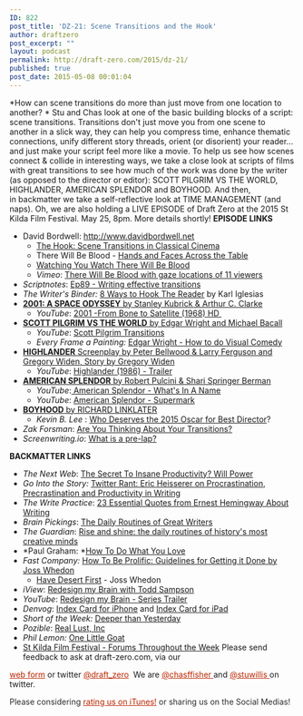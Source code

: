 ```yaml
---
ID: 822
post_title: 'DZ-21: Scene Transitions and the Hook'
author: draftzero
post_excerpt: ""
layout: podcast
permalink: http://draft-zero.com/2015/dz-21/
published: true
post_date: 2015-05-08 00:01:04
---
```

*How can scene transitions do more than just move from one location to another? * Stu and Chas look at one of the basic building blocks of a script: scene transitions. Transitions don't just move you from one scene to another in a slick way, they can help you compress time, enhance thematic connections, unify different story threads, orient (or disorient) your reader... and just make your script feel more like a movie. To help us see how scenes connect & collide in interesting ways, we take a close look at scripts of films with great transitions to see how much of the work was done by the writer (as opposed to the director or editor): SCOTT PILGRIM VS THE WORLD, HIGHLANDER, AMERICAN SPLENDOR and BOYHOOD. And then, in backmatter we take a self-reflective look at TIME MANAGEMENT (and naps). Oh, we are also holding a LIVE EPISODE of Draft Zero at the 2015 St Kilda Film Festival. May 25, 8pm. More details shortly! **EPISODE LINKS** 
*   David Bordwell: <a href="http://www.davidbordwell.net" target="_blank">http://www.davidbordwell.net</a> 
    *   <a href="http://www.davidbordwell.net/essays/hook.php" target="_blank">The Hook: Scene Transitions in Classical Cinema</a>
    *   There Will Be Blood - <a href="http://www.davidbordwell.net/blog/2008/02/13/hands-and-faces-across-the-table/" target="_blank">Hands and Faces Across the Table</a>
    *   <a href="http://www.davidbordwell.net/blog/2011/02/14/watching-you-watch-there-will-be-blood/" target="_blank">Watching You Watch There Will Be Blood</a>
    *   *Vimeo*: <a href="https://vimeo.com/19788132" target="_blank">There Will Be Blood with gaze locations of 11 viewers</a>
*   *Scriptnotes*: <a href="http://johnaugust.com/2013/scriptnotes-ep-89-writing-effective-transitions-transcript" target="_blank">Ep89 - Writing effective transitions </a>
*   *The Writer's Binder:* <a href="http://writersbinder.blogspot.com.au/2013/06/the-following-was-very-insightful.html" target="_blank">8 Ways to Hook The Reader</a> by Karl Iglesias
*   <a href="http://traffic.libsyn.com/draftzero/2001_A_SPACE_ODYSSEY_10.13.65_Stanely_Kubrick_and_Arthur_C_Clarke_-_28_Pages.pdf" target="_blank"><strong>2001: A SPACE ODYSSEY</strong> by Stanley Kubrick & Arthur C. Clarke</a> 
    *   *YouTube*: <a href="http://youtu.be/qtbOmpTnyOc" target="_blank">2001 -From Bone to Satellite (1968) HD </a>
*   <a href="http://traffic.libsyn.com/draftzero/SCOTTPILGRIM_VS._THE_WORLD_05.13.10_Edgar_Wright_and_Michael_Bacall_-_22_pages.pdf" target="_blank"><strong>SCOTT PILGRIM VS THE WORLD</strong> by Edgar Wright and Michael Bacall</a> 
    *   *YouTube*: <a href="https://www.youtube.com/watch?v=Gk2It_Pzo5I" target="_blank">Scott Pilgrim Transitions</a>
    *   *Every Frame a Painting:* <a href="https://www.youtube.com/watch?v=3FOzD4Sfgag" target="_blank">Edgar Wright - How to do Visual Comedy</a>
*   <a href="http://traffic.libsyn.com/draftzero/HIGHLANDER_10.26.83_Gregory_Widen_-_20_pages.pdf" target="_blank"><strong>HIGHLANDER</strong> Screenplay by Peter Bellwood & Larry Ferguson and Gregory Widen, Story by Gregory Widen</a> 
    *   *YouTube*: <a href="https://www.youtube.com/watch?v=omOZyLmNMJs" target="_blank">Highlander (1986) - Trailer</a>
*   <a href="http://Screen-reader%20users, click here to turn off Google Instant. +Stuart Nellie Bly's 151st Birthday   WebImagesVideosShoppingNewsMoreSearch tools  American SplendorScreenplay Harvey Pekar  Joyce Brabner  Shari Springer Berman  Robert Pulcini Search Results [PDF]American Splendor - Daily Script www.dailyscript.com/scripts/American_Splendor.pdf American Splendor by. Robert Pulcini and. Shari Springer Berman. The Official Shooting Script -. For Educational Purposes Only ... American Splendor Script - Drew's Script-O-Rama www.script-o-rama.com/...scripts/.../american-splendor-script-transcript-... American Splendor Script taken from a transcript of the screenplay and/or the Harvey Pekar movie. American Splendor - The Internet Movie Script Database www.imsdb.com/Movie%20Scripts/American%20Splendor%20Script.html American Splendor Script. IMSDb opinion. None available IMSDb rating. Not available. Average user rating (7.50 out of 10) Writers Robert Pulcini American Splendor (film) - Wikipedia, the free encyclopedia en.wikipedia.org/wiki/American_Splendor_(film) The film was written and directed by documentarians Shari Springer Berman and Robert Pulcini, who share writing credit with Pekar and his wife, Joyce Brabner. American Splendor Script at The Screenplay Database www.screenplaydb.com/film/scripts/americansplendor/ Jan 28, 2010 - American Splendor (PDF script) Undated Shooting Script Written by Shari Springer Berman & Robert Pulcini. American Splendor: The Official Shooting Script - Robert ... books.google.com › Performing Arts › Television › Screenwriting American Splendor: The Official Shooting Script. Front Cover. Robert Pulcini, Shari Springer Berman, Harvey Pekar, Joyce Brabner. Carhil Ventures, 2003 ... American Splendor Script at IMSDb. nldslab.soe.ucsc.edu/charactercreator/film.../American-Splendor.html American Splendor script at the Internet Movie Script Database. ... &quot;AMERICAN SPLENDOR&quot; by Robert Pulcini and Shari Springer Berman PRODUCTION ... American Splendor Trailer - IMDb Video for American Splendor screenplay▶ 2:17 www.imdb.com/video/imdb/vi2612396313/ Watch the latest American Splendor Trailer on IMDb. ... American Splendor (2003 ) ... Video URL: http://www ... American Splendor 80 Success Secrets - 80 Most Asked ... https://books.google.com.au/books?isbn=1488802238 Jane Foster - 2014 - ‎Reference ... July 1964) and 'Robert Pulcini' (born August 24, 1964) are an American group of ... With their foremost feature feature American Splendor (film)|American ... for Academy Award for Writing Adapted Screenplay|Best Adapted Screenplay. ... for his cooperations with author Harvey Pekar on his American Splendor serials as ... Articles about American Splendor - Chicago Tribune articles.chicagotribune.com/keyword/american-splendor American Splendor Bulletproof Monk A History of Violence Men in Black ... of comics connoisseur Harvey Pekar, won the Writers Guild of America Award for best ... script for &quot;Lost in Translation&quot; and Robert Pulcini and Shari Springer Berman ... Searches related to American Splendor screenplay american splendor video american splendor dialogue tv american splendor life american splendor american splendor lady 1	 2 3 4 5 6 7 8 9 10 Next Image result for American Splendor screenplay American Splendor 2003 film Underground comic book writer Harvey Pekar, portrayed by Paul Giamatti but also appearing as himself, is the subject of this inventive biopic. Much of the film focuses on the eccentric Pekar's day-to-day life in Cleveland, particularly his relationship with his patient wife, Joyce Brabner (played by… More Initial release: September 12, 2003 (USA) Directors: Shari Springer Berman, Robert Pulcini Running time: 1h 41m Screenplay: Harvey Pekar, Joyce Brabner, Shari Springer Berman, Robert Pulcini Story by: Harvey Pekar, Joyce Brabner Cast View 10+ more Harvey Pekar (Real Harvey) Harvey Pekar Real Harvey Paul Giamatti (Harvey Pekar) Paul Giamatti Harvey Pekar Hope Davis (Joyce Brabner) Hope Davis Joyce Brabner Joyce Brabner (Real Joyce) Joyce Brabner Real Joyce Josh Hutchersonm (Robin) Josh Hutchersonm Robin People also search for View 15+ more Paul Giamatti appears in American Splendor and Sideways. Sideways 2004 Hope Davis appears in American Splendor and The Secret Lives of Dentists. The Secret Lives of Dentists 2003 Paul Giamatti appears in American Splendor and Private Parts. Private Parts 1997 Ed Wood (1994) Ed Wood 1994 Paul Giamatti appears in American Splendor and Man on the Moon. Man on the Moon 1999 Feedback" target="_blank"><strong>AMERICAN SPLENDOR</strong> by Robert Pulcini & Shari Springer Berman</a> 
    *   *YouTube*:<a href="https://www.youtube.com/watch?v=TXmrsebeP40" target="_blank"> American Splendor - What's In A Name</a>
    *   *YouTube*: <a href="https://www.youtube.com/watch?v=ov6bTKryDFI" target="_blank">American Splendor - Supermark</a>
*   <a href="http://images.amcnetworks.com/ifcfilmsawards.com/wp-content/uploads/2014/11/Boyhood-screenplay-11-14-FINAL.pdf" target="_blank"><strong>BOYHOOD</strong> by RICHARD LINKLATER</a> 
    *   *Kevin B. Lee* : <a href="https://vimeo.com/118550917" target="_blank">Who Deserves the 2015 Oscar for Best Director</a>?
*   *Zak Forsman*: <a href="http://zakforsman.com/are-you-thinking-about-your-transitions/" target="_blank">Are You Thinking About Your Transitions?</a>
*   *Screenwriting.io*: <a href="http://screenwriting.io/what-is-a-pre-lap/" target="_blank">What is a pre-lap?</a>

**BACKMATTER LINKS** 
*   *The Next Web*: <a href="http://thenextweb.com/lifehacks/2015/03/14/the-secret-to-insane-productivity-will-power/" target="_blank">The Secret To Insane Productivity? Will Power</a>
*   *Go Into the Story:* <a href="http://gointothestory.blcklst.com/2014/09/twitter-rant-eric-heisserer-on-procrastination-precrastination-and-productivity-in-writing.html" target="_blank">Twitter Rant: Eric Heisserer on Procrastination, Precrastination and Productivity in Writing</a>
*   *The Write Practice*: <a href="http://thewritepractice.com/hemingway-quotes/" target="_blank">23 Essential Quotes from Ernest Hemingway About Writing</a>
*   *Brain Pickings*: <a href="http://www.brainpickings.org/2012/11/20/daily-routines-writers/" target="_blank">The Daily Routines of Great Writers</a>
*   *The Guardian*: <a href="http://www.theguardian.com/science/2013/oct/05/daily-rituals-creative-minds-mason-currey" target="_blank">Rise and shine: the daily routines of history's most creative minds</a>
*   *Paul Graham: *<a href="http://www.paulgraham.com/love.html" target="_blank">How To Do What You Love</a>
*   *Fast Company:* <a href="http://m.fastcompany.com/1683167/how-to-be-prolific-guidelines-for-getting-it-done-from-joss-whedon" target="_blank">How To Be Prolific: Guidelines for Getting it Done by Joss Whedon</a> 
    *   <a href="http://www.brainyquote.com/quotes/quotes/j/josswhedon551969.html" target="_blank">Have Desert First</a> - Joss Whedon
*   *iView*: <a href="http://www.abc.net.au/tv/programs/redesign-my-brain-with-todd-sampson/" target="_blank">Redesign my Brain with Todd Sampson</a>
*   *YouTube*: <a href="https://www.youtube.com/watch?v=_RT59O6T05A" target="_blank">Redesign my Brain - Series Trailer</a>
*   *Denvog*: <a href="http://www.denvog.com/app/index-card-for-iphone/" target="_blank">Index Card for iPhone</a> and <a href="http://www.denvog.com/app/index-card/" target="_blank">Index Card for iPad</a>
*   *Short of the Week:* <a href="https://www.shortoftheweek.com/2014/07/01/deeper-than-yesterday/" target="_blank">Deeper than Yesterday</a>
*   *Pozible*: <a href="http://www.pozible.com/project/189907" target="_blank">Real Lust, Inc</a>
*   *Phil Lemon:* <a href="http://onelittlegoat.com" target="_blank">One Little Goat</a>
*   <a href="http://www.stkildafilmfestival.com.au/2015-s2/page-305/forums-throughout-the-week" target="_blank">St Kilda Film Festival - Forums Throughout the Week</a> Please send feedback to ask at draft-zero.com, via our 

<a style="font-weight: inherit; font-style: inherit; color: #ba2500;" href="http://draft-zero.com/feedback/" target="_blank">web form</a> or twitter <a style="font-weight: inherit; font-style: inherit; color: #ba2500;" href="https://twitter.com/draft_zero" target="_blank">@draft_zero</a>  We are <a style="font-weight: inherit; font-style: inherit; color: #ba2500;" href="http://www.twitter.com/chasffisher" target="_blank">@chasffisher </a>and <a style="font-weight: inherit; font-style: inherit; color: #ba2500;" href="http://www.twitter.com/stuwillis" target="_blank">@stuwillis </a>on twitter. <p style="color: #2d2d2d;">
  Please considering <a style="font-weight: inherit; font-style: inherit; color: #ba2500;" href="https://itunes.apple.com/au/podcast/draft-zero-screenwriting-podcast/id847126598?mt=2&ls=1">rating us on iTunes!</a> or sharing us on the Social Medias!
</p>